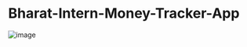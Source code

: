 # Bharat-Intern-Money-Tracker-App

![image](https://github.com/user-attachments/assets/3bc9f438-8b45-4025-b931-60a02cd10273)
